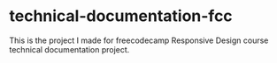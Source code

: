 # technical-documentation-fcc
This is the project I made for freecodecamp Responsive Design course technical documentation project.
